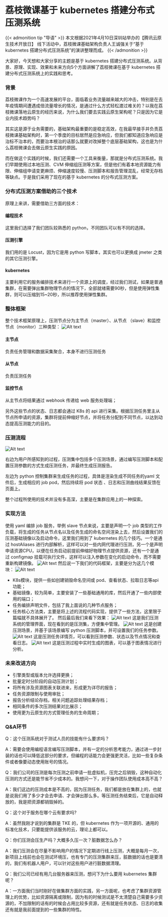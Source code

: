 # 荔枝微课基于 kubernetes 搭建分布式压测系统

{{< admonition tip "导语" >}}
本文根据2021年4月10日深圳站举办的【腾讯云原生技术开放日】 线下活动中，荔枝微课基础架构负责人王诚强关于“基于 kubernetes 搭建分布式压测系统”的演讲整理而成。
{{< /admonition >}}

大家好，今天想和大家分享的主题是基于 kubernetes 搭建分布式压测系统。从背景、原理、实现、效果和未来方向5个方面讲解了荔枝微课在基于 kubernetes 搭建分布式压测系统上的实践和思考。

### 背景
荔枝微课作为一个高速发展的平台，面临着业务流量越来越大的冲击，特别是在去年疫情期间遭遇成倍流量增长的情况，是通过什么方式轻松渡过难关的？以我在荔枝微课落地云原生的经历来说，为什么我们要去实践云原生架构呢？只是因为它是业内技术趋势吗？

其实这是源于业务需要的，基础架构最重要的是稳定高效，在我最早接手并负责荔枝微课基础架构时，第一个季度的目标居然是应急响应，但我们都知道应急响应是治标不治本的，而要治本根治的话那么就要对改掉整个底层基础架构，这也是为什么荔枝微课会去做云原生实践的原因。

而在做这个实践的时候，我们还需要一个工具来衡量，那就是分布式压测系统。我们早期使用过本地压测、CVM 伸缩组压测等方案，但是他们有着本地资源能力有限、伸缩组申请变更麻烦、伸缩速度较慢、压测脚本和报告管理混乱，经常无存档等缺点。于是我们采用了现在的基于 kubernetes 的分布式压测方案。

### 分布式压测方案借助的三个技术
原理上来讲，需要借助三方面的技术：

#### 编程技术
这里我们选择了我们团队较熟悉的 python，不同团队可以有不同的选择。

#### 压测引擎
我们用的是 Locust，因为它是用 python 写脚本，其实也可以更换成 jmeter 之类的其它压测引擎。

#### kubernetes
主要利用它的服务编排技术来进行一个资源上的调度，经过我们测试，如果是普通集群，在需要弹出集群物理节点的情况下，全部就绪需要90秒，但是使用弹性集群，则可以压缩到15~20秒，所以推荐使用弹性集群。

### 整体框架
整个技术框架原理上，压测节点分为主节点（master）、从节点 （slave）和监控节点（monitor）三种类型：
![Alt text](image.png)

#### 主节点
负责任务管理和数据采集聚合，本身不进行压测任务

#### 从节点
负责压测任务

#### 监控节点
从主节点将结果通过 webhook 传递给 web 服务处理端；

另外这些节点的状态、日志都会通过 K8s 的 api 进行采集。根据压测任务里主从节点所申请的资源，集群将提前伸缩好节点，并将任务分配到不同节点，以达到动态提高压测能力的目的。

### 压测流程
![Alt text](image-1.png)

右边为用户所感知到的过程，压测集中包括多个压测场景，通过编写压测脚本和配置压测参数的方式生成压测任务，并最终生成压测报告。

左边为 python 控制集群来生成任务的过程，具体是渲染生成不同任务的yaml 文件后，生成相应的 job pod，然后持续将 pod 状态 、日志和压测曲线结果反馈在页面上。

整个过程所使用的技术并没有多高深，主要是在集群应用上的一种探索。

### 实现方法
使用 yaml 编排 job 服务，举例 slave 节点来说，主要是声明一个 job 类型的工作负载，将生成的任务从节点名以及任务生成的命名空间渲染上去，然后设置我们的压测基础镜像以及启动命令，这里我们用到了 kubernetes 的几个技巧。一个是通过 hostAliases 进行内部解析，这样可以对一些内网代理进行压测，另一个是声明申请资源CPU，以便在任务启动前提前伸缩好物理节点提供资源，还有一个是通过 configmap 挂载可执行文件，这样可以注入参数在变化的启动命令，而不需要重新构建镜像。
![Alt text](image-2.png)
然后说一下我们的代码框架，主要是分为这几个模块：
![Alt text](image-3.png)
* K8s模块，提供一些如创建销毁命名空间或 pod、查看状态、拉取日志等api功能；
* 基础镜像，较为简单，主要安装了一些基础通用的库，然后开通了一些内部使用的端口；
* 任务编排声明文件，包括了我上面说的几种节点服务；
* 任务核心方法类，主要是将上述的流程代码实现，提供了一些方法，这里限于篇幅就不具体展开了。
然后最后我们来看下效果：
![Alt text](image-4.png)
这是我们压测系统的管理界面，现在看到的是压测集，方便集中管理。
![Alt text](image-5.png)
这是创建压测场景，并基于该场景编写 python 压测脚本，并可设置我们的任务参数。
![Alt text](image-6.png)
这是压测任务详情页，可以看到压测参数、状态以及节点情况和查看日志。
![Alt text](image-7.png)
这是压测过程中实时生成的图表，可以基于图表情况进行分析。

### 未来改进方向
* 引擎类型或版本允许选择更换；
* 批量定时分阶段的自动压测计划；
* 将所有涉及资源图表关联进来，形成更为详尽的报告；
* 任务资源限制与使用审批；
* 报告分析结论存档，相关问题追踪处理结果存档；
* 相同条件的多次压测结果对比展示；
* 使用更为云原生的方式管理任务的生命周期；

### Q&A环节
Q：这个压测系统对于测试人员的技能有什么要求吗？

A：需要会使用编程语言编写压测脚本，并有一定的分析思考能力，通过进一步封装的话也可以降低这部分的要求，但编程的话能力会更强更灵活，比如一些复杂条件或者像要动态使用账号的情况。

Q：我们公司的压测是每次压测之前申请一批虚拟机，压完之后销毁，这种自动化压测的方式还是能节省不少成本的。我想问一下，对于操作团队使用成本高不高？

A：我们这边的压测成本是不高的，因为压测任务，我们都是放在集群上的，也就是说我们用了多少才会去申请、才会弹出那么多。等压测任务结束后，它是自动释放的，我是把资源都销毁掉的。

Q：这个对于服务在哪个云有要求吗?

A：虽然我刚才说到的集群是 TKE 的，但 kubernetes 作为一项开源的、通用的标准化技术，只要能提供该服务的云，理论上都可以。

Q：你们压测会压生产吗？大概多久压一次？脏数据怎么办？

A：我们压测会在尽量不影响用户的情况下定期进行线上压测，大概是每月一次，新项目上线前也会在测试环境压，也有专门的压测集群来压，脏数据的话也是要清的，我们有机器人用户，可以针对这些用户进行脏数据清理。

Q：我们公司已经有用几台服务器来压测，想问下为什么要用 kubernetes 集群呢？

A：一方面我们当时刚好在做集群方面的实践，另一方面呢，也考虑了集群资源管理上的优势，比如资源隔离或限制，因为有的时候测试是不太清楚自己需要多少资源的，不加限制的话有的时候会占用比较多资源，还有就是任务状态、日志的收集还有就是我前面提到的一些集群的特性。


